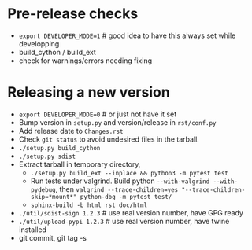 # Pre-release checks #

- `export DEVELOPER_MODE=1`  # good idea to have this always set while developping
- build_cython / build_ext
- check for warnings/errors needing fixing

# Releasing a new version #
 * `export DEVELOPER_MODE=0`  # or just not have it set
 * Bump version in `setup.py` and version/release in `rst/conf.py`
 * Add release date to `Changes.rst`
 * Check `git status` to avoid undesired files in the tarball.
 * `./setup.py build_cython`
 * `./setup.py sdist`
 * Extract tarball in temporary directory,
    * `./setup.py build_ext --inplace && python3 -m pytest test`
    * Run tests under valgrind. Build python `--with-valgrind --with-pydebug`, then `valgrind --trace-children=yes "--trace-children-skip=*mount*" python-dbg -m pytest test/`
    * `sphinx-build -b html rst doc/html`
 * `./util/sdist-sign 1.2.3`  # use real version number, have GPG ready
 * `./util/upload-pypi 1.2.3`  # use real version number, have twine installed
 * git commit, git tag -s
